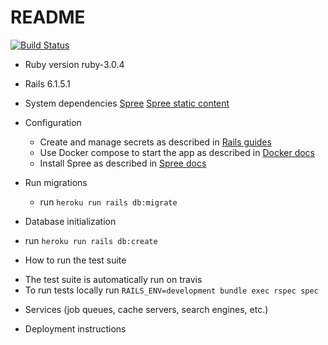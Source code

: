 # README
[![Build Status](https://travis-ci.com/LucaDev13/spree_shop_melcado.svg?token=zVcspxHVN1YZiAsuEfi5&branch=master)](https://travis-ci.com/LucaDev13/spree_shop_melcado.svg)

* Ruby version ruby-3.0.4
* Rails 6.1.5.1

* System dependencies
  [Spree](https://github.com/spree)
  [Spree static content](https://github.com/spree-contrib/spree_static_content)
* Configuration
  - Create and manage secrets as described in [Rails guides](https://guides.rubyonrails.org/security.html#environmental-security)
  - Use Docker compose to start the app as described in [Docker docs](https://docs.docker.com/compose/rails)
  - Install Spree as described in [Spree docs](https://github.com/spree/spree/tree/4-1-stable#installation-options)
* Run migrations
  - run `heroku run rails db:migrate`

* Database initialization
 - run `heroku run rails db:create`

* How to run the test suite
- The test suite is automatically run on travis
- To run tests locally run `RAILS_ENV=development bundle exec rspec spec`

* Services (job queues, cache servers, search engines, etc.)

* Deployment instructions

